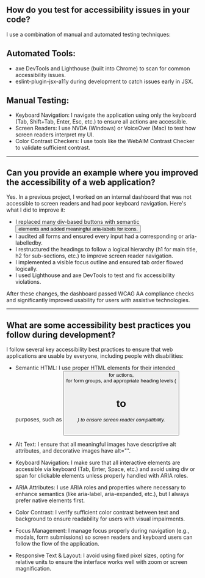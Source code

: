  How do you test for accessibility issues in your code?
 --------------------------------------------------------

I use a combination of manual and automated testing techniques:

Automated Tools:
---------------------
* axe DevTools and Lighthouse (built into Chrome) to scan for common accessibility issues.
* eslint-plugin-jsx-a11y during development to catch issues early in JSX.


Manual Testing:
--------------------
* Keyboard Navigation: I navigate the application using only the keyboard (Tab, Shift+Tab, Enter, Esc,  etc.) to ensure all actions are accessible.
* Screen Readers: I use NVDA (Windows) or VoiceOver (Mac) to test how screen readers interpret my UI.
* Color Contrast Checkers: I use tools like the WebAIM Contrast Checker to validate sufficient contrast.

--------------------------------------------------------------------------------------------------------

Can you provide an example where you improved the accessibility of a web application?
 ---------------------------------------------------------------------------------------
Yes. In a previous project, I worked on an internal dashboard that was not accessible to screen readers and had poor keyboard navigation. Here's what I did to improve it:

* I replaced many div-based buttons with semantic <button> elements and added meaningful aria-labels for icons.
* I audited all forms and ensured every input had a corresponding <label> or aria-labelledby.
* I restructured the headings to follow a logical hierarchy (h1 for main title, h2 for sub-sections, etc.) to improve screen reader navigation.
* I implemented a visible focus outline and ensured tab order flowed logically.
* I used Lighthouse and axe DevTools to test and fix accessibility violations.

After these changes, the dashboard passed WCAG AA compliance checks and significantly improved usability for users with assistive technologies.

-------------------------------------------------------------------------------------------------------

What are some accessibility best practices you follow during development?
 ---------------------------------------------------------------------------
I follow several key accessibility best practices to ensure that web applications are usable by everyone, including people with disabilities:

* Semantic HTML: I use proper HTML elements for their intended purposes, such as <button> for actions, <form> for form groups, and appropriate heading levels (<h1> to <h6>) to ensure screen reader compatibility.

* Alt Text: I ensure that all meaningful images have descriptive alt attributes, and decorative images have alt="".

* Keyboard Navigation: I make sure that all interactive elements are accessible via keyboard (Tab, Enter, Space, etc.) and avoid using div or span for clickable elements unless properly handled with ARIA roles.

* ARIA Attributes: I use ARIA roles and properties where necessary to enhance semantics (like aria-label, aria-expanded, etc.), but I always prefer native elements first.

* Color Contrast: I verify sufficient color contrast between text and background to ensure readability for users with visual impairments.

* Focus Management: I manage focus properly during navigation (e.g., modals, form submissions) so screen readers and keyboard users can follow the flow of the application.

* Responsive Text & Layout: I avoid using fixed pixel sizes, opting for relative units to ensure the interface works well with zoom or screen magnification.

